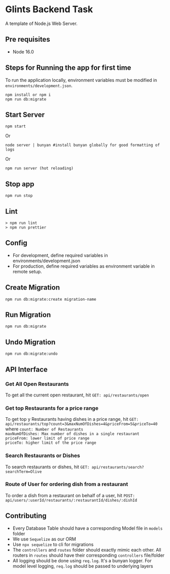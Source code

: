 # Glints Backend Task

A template of Node.js Web Server.

## Pre requisites

- Node 16.0

## Steps for Running the app for first time
To run the application locally, environment variables must be modified in `environments/development.json`.

```
npm install or npm i
npm run db:migrate
```

## Start Server

```
npm start
```

Or

```
node server | bunyan #install bunyan globally for good formatting of logs
```

Or

```
npm run server (hot reloading)
```


## Stop app

```
npm run stop
```

## Lint

```
> npm run lint
> npm run prettier
```

## Config

- For development, define required variables in environments/development.json
- For production, define required variables as environment variable in remote setup.

## Create Migration

```
npm run db:migrate:create migration-name
```

## Run Migration

```
npm run db:migrate
```

## Undo Migration

```
npm run db:migrate:undo
```

## API Interface

### Get All Open Restaurants
To get all the current open restaurant, hit `GET: api/restaurants/open`

### Get top Restaurants for a price range
To get top y Restaurants having dishes in a price range, hit `GET: api/restaurants/top?count=3&maxNumOfDishes=4&priceFrom=5&priceTo=40` where
`count: Number of Restaurants`<br />
`maxNumOfDishes: Max number of dishes in a single restaurant`<br />
`priceFrom: lower limit of price range`<br />
`priceTo: higher limit of the price range`<br />

### Search Restaurants or Dishes
To search restaurants or dishes, hit `GET: api/restaurants/search?searchTerm=Olive`

### Route of User for ordering dish from a restaurant
To order a dish from a restaurant on behalf of a user, hit `POST: api/users/:userId/restaurants/:restaurantId/dishes/:dishId`

## Contributing

- Every Database Table should have a corresponding Model file in `models` folder
- We use `Sequelize` as our ORM
- Use `npx sequelize` to cli for migrations
- The `controllers` and `routes` folder should exactly mimic each other. All routers in `routes` should have their corresponding `controllers` file/folder
- All logging should be done using `req.log`. It's a bunyan logger. For model level logging, `req.log` should be passed to underlying layers
